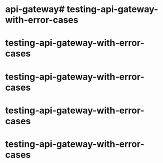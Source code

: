 # api-gateway# testing-api-gateway-with-error-cases
# testing-api-gateway-with-error-cases
# testing-api-gateway-with-error-cases
# testing-api-gateway-with-error-cases
# testing-api-gateway-with-error-cases
